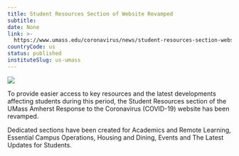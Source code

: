 ```yaml
---
title: Student Resources Section of Website Revamped
subtitle: 
date: None
link: >-
  https://www.umass.edu/coronavirus/news/student-resources-section-website-revamped
countryCode: us
status: published
instituteSlug: us-umass
---
```

![](https://www.umass.edu/coronavirus/sites/default/files/socialmedia/facebook.png)

To provide easier access to key resources and the latest developments affecting students during this period, the Student Resources section of the UMass Amherst Response to the Coronavirus (COVID-19) website has been revamped.

Dedicated sections have been created for Academics and Remote Learning, Essential Campus Operations, Housing and Dining, Events and The Latest Updates for Students.